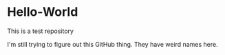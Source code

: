 # Hello-World
This is a test repository

I'm still trying to figure out this GitHub thing. They have weird names here.
